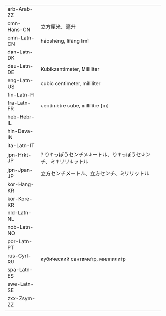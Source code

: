 | | | |
|-|-|-|
| arb-Arab-ZZ |  |  |
| cmn-Hans-CN | 立方厘米、毫升 |  |
| cmn-Latn-CN | háoshēng, lìfāng límǐ |  |
| dan-Latn-DK |  |  |
| deu-Latn-DE | Kubikzentimeter, Milliliter |  |
| eng-Latn-US | cubic centimeter, milliliter |  |
| fin-Latn-FI |  |  |
| fra-Latn-FR | centimètre cube, millilitre [m] |  |
| heb-Hebr-IL |  |  |
| hin-Deva-IN |  |  |
| ita-Latn-IT |  |  |
| jpn-Hrkt-JP | ? り↑っぽうセンチメ↓ートル、り↑っぽうセ↓ンチ、ミ↑リリ↓ットル |  |
| jpn-Jpan-JP | 立方センチメートル、立方センチ、ミリリットル |  |
| kor-Hang-KR |  |  |
| kor-Kore-KR |  |  |
| nld-Latn-NL |  |  |
| nob-Latn-NO |  |  |
| por-Latn-PT |  |  |
| rus-Cyrl-RU | куби́ческий сантиме́тр, миллили́тр |  |
| spa-Latn-ES |  |  |
| swe-Latn-SE |  |  |
| zxx-Zsym-ZZ |  |  |
|  |  |  |
